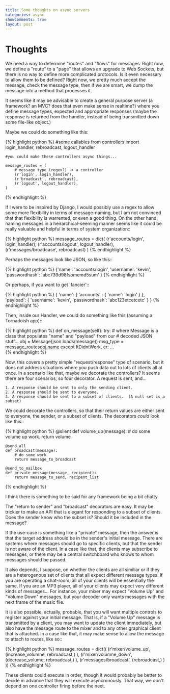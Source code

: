 ```yaml
---
title: Some thoughts on async servers
categories: async
showcomments: true
layout: post
---
```


Thoughts
==========

We need a way to determine "routes" and "flows" for messages.  Right now, we
define a "route" to a "page" that allows an upgrade to Web Sockets, but there
is no way to define more complicated protocols.  Is it even necessary to allow
them to be defined?  Right now, we pretty much accept the message, check the
message type, then if we are smart, we dump the message into a method that
processes it.  

It seems like it may be advisable to create a general purpose server (a
framework?  an MVC?  does that even make sense in realtime?) where you define
message types, expected and appropriate responses (maybe the response is
returned from the handler, instead of being transmitted down some file-like
object.)

Maybe we could do something like this:

{% highlight python %} 
    #some callables
    from controllers import login_handler, rebroadcast, logout_handler
    
    #you could make these controllers async things...

    message_routes = ( 
        # message type (regex?) -> a controller 
        (r'login', login_handler), 
        (r'broadcast', rebroadcast), 
        (r'logout', logout_handler),
    )
{% endhighlight %} 

If I were to be inspired by Django, I would possibly use a regex to allow some
more flexibility in terms of message-naming, but I am not convinced that that
flexibility is warrented, or even a good thing.  On the other hand, naming
messages in a heirarchical-seeming manner seems like it could be really
valuable and helpful in terms of system organization::

{% highlight python %} 
    message_routes = dict(
        (r'accounts/login', login_handler),
        (r'accounts/logout', logout_handler),
        (r'messages/broadcase', rebroadcast)
    )
{% endhighlight %} 

Perhaps the messages look like JSON, so like this::

{% highlight python %} 
    {'name': 'accounts/login',
     'username': 'kevin',
     'passwordhash': 'abc739d98fsomemd5sum'
    }
{% endhighlight %} 

Or perhaps, if you want to get 'fancier'::

{% highlight python %} 
    { 
        'name': { 
            'accounts' : { 
                'name': 'login'
            }
        },
        'payload': { 
            'username': 'kevin',
            'passwordhash': 'abc123etcetcetc'
        }
    }
{% endhighlight %} 

Then, inside our Handler, we could do something like this (assuming a Tornadoish app)::
   
{% highlight python %} 
    def on_message(self):
        try:
            # where Message is a class that populates "name" and "payload" from our
            # decoded JSON stuff...
            obj = Message(json.loads(message))
            msg_type = message_routes[obj.name](obj.payload)
        except ItDidntWork, er:
            ...     
{% endhighlight %} 

Now, this covers a pretty simple "request/response" type of scenario, but it
does not address situations where you push data out to lots of clients all at
once.  In a scenario like that, maybe we decorate the controllers?  It seems
there are four scenarios, so four decorator.  A request is sent, and...

    1. A response should be sent to only the sending client.  
    2. A response should be sent to everyone.  
    3. A response should be sent to a subset of clients.  (A null set is a subset)

We could decorate the controllers, so that their return values are either sent
to everyone, the sender, or a subset of clients.  The decorators *could* look like this::

{% highlight python %} 
    @silent
    def volume_up(message):
        # do some volume up work.
        return volume

    @send_all
    def broadcast(message):
        # do some work
        return message_to_broadcast
   
    @send_to_mailbox
    def private_message(message, recipient):
        return message_to_send, recipent_list 
{% endhighlight %} 

I think there is something to be said for any framework being a bit chatty.

The "return to sender" and "broadcast" decorators are easy.  It may be trickier
to make an API that is elegant for responding to a subset of clients.  Does the
sender know who the subset is?  Should it be included in the message?  

If the use-case is something like a "private" message, then the answer is that
the target address should be in the sender's initial message.  There are
systems where messages should go to specific clients, but that the sender is
not aware of the client.  In a case like that, the clients may subscribe to
messages, or there may be a central switchboard who knows to whom messages
should be passed.

It also depends, I suppose, on whether the clients are all similiar or if they
are a heterogenous set of clients that all expect different message types.  If
you are operating a chat-room, all of your clients will be essentially the
same.  If you are an MP3 player, all of your clients may expect very different
kinds of messages... For instance, your mixer may expect "Volume Up" and
"Volume Down" messages, but your decoder only wants messages with the next
frame of the music file.  

It is also possible, actually, probable, that you will want multiple controls
to register against your initial message.  That is, if a "Volume Up" message is
transmitted by a client, you may want to update the client immediately, but
also have the message route to the mixer and to any other graphical client that
is attached.  In a case like that, it may make sense to allow the message to
attach to routes, like so::

{% highlight python %} 
     message_routes = dict((
        (r'mixer/volume_up', (increase_volumne, rebroadcast,) ),
        (r'mixer/volumne_down', (decrease_volume, rebroadcast,) ),
        (r'messages/broadcast', (rebroadcast,) )
    ))
{% endhighlight %} 

These clients could execute in order, though it would probably be better to 
decide in advance that they will execute asyncronously.  That way, we don't
depend on one controller firing before the next.  

